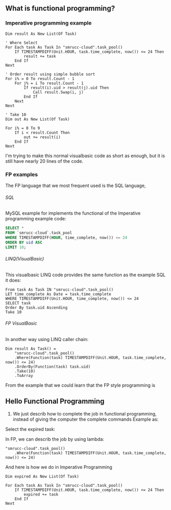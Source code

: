 ## What is functional programming?

### Imperative programming example

```vbnet
Dim result As New List(Of Task)

' Where Select
For Each task As Task In "smrucc-cloud".task_pool()
    If TIMESTAMPDIFF(Unit.HOUR, task.time_complete, now()) <= 24 Then
        result += task
    End If
Next

' Order result using simple bubble sort
For i% = 0 To result.Count - 1
    For j% = i To result.Count - 1
        If result(i).uid > result(j).uid Then
            Call result.Swap(i, j)
        End If
    Next
Next

' Take 10
Dim out As New List(Of Task)

For i% = 0 To 9
    If i < result.Count Then
        out += result(i)
    End If
Next
```

I'm trying to make this normal visualbasic code as short as enough, but it is still have nearly 20 lines of the code.

### FP examples

The FP language that we most frequent used is the SQL language,

###### SQL

MySQL example for implements the functional of the Imperative programming example code:

```SQL
SELECT *
FROM `smrucc-cloud`.task_pool
WHERE TIMESTAMPDIFF(HOUR, time_complete, now()) <= 24
ORDER BY uid ASC
LIMIT 10;
```

###### LINQ(VisualBasic)

This visualbasic LINQ code provides the same function as the example SQL it does:

```vbnet
From task As Task IN "smrucc-cloud".task_pool()
LET time_complete As Date = task.time_complete
WHERE TIMESTAMPDIFF(Unit.HOUR, time_complete, now()) <= 24
SELECT task
Order By task.uid Ascending
Take 10
```

###### FP VisualBasic

In another way using LINQ caller chain:

```vbnet
Dim result As Task() =
    "smrucc-cloud".task_pool()
    .Where(Function(task) TIMESTAMPDIFF(Unit.HOUR, task.time_complete, now()) <= 24)
    .OrderBy(Function(task) task.uid)
    .Take(10)
    .ToArray
```

From the example that we could learn that the FP style programming is 

## Hello Functional Programming

1. We just describ how to complete the job in functional programming, instead of giving the computer the complete commands
Example as:

Select the expired task:

In FP, we can describ the job by using lambda:

```vbnet
"smrucc-cloud".task_pool()
    .Where(Function(task) TIMESTAMPDIFF(Unit.HOUR, task.time_complete, now()) <= 24)
```

And here is how we do in Imperative Programming

```vbnet
Dim expired As New List(Of Task)

For Each task As Task In "smrucc-cloud".task_pool()
    If TIMESTAMPDIFF(Unit.HOUR, task.time_complete, now()) <= 24 Then
        expired += task
    End If
Next
```